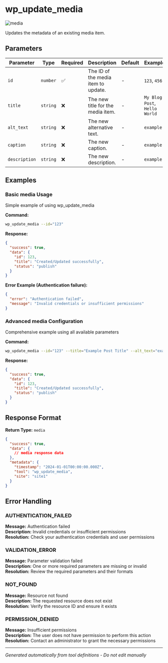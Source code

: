 # wp_update_media

![media](https://img.shields.io/badge/category-media-purple)

Updates the metadata of an existing media item.

## Parameters

| Parameter | Type | Required | Description | Default | Examples |
|-----------|------|----------|-------------|---------|----------|
| `id` | `number` | ✅ | The ID of the media item to update. | - | `123`, `456` |
| `title` | `string` | ❌ | The new title for the media item. | - | `My Blog Post`, `Hello World` |
| `alt_text` | `string` | ❌ | The new alternative text. | - | `example` |
| `caption` | `string` | ❌ | The new caption. | - | `example` |
| `description` | `string` | ❌ | The new description. | - | `example` |

## Examples

### Basic media Usage

Simple example of using wp_update_media

**Command:**

```bash
wp_update_media --id="123"
```

**Response:**

```json
{
  "success": true,
  "data": {
    "id": 123,
    "title": "Created/Updated successfully",
    "status": "publish"
  }
}
```

**Error Example (Authentication failure):**

```json
{
  "error": "Authentication failed",
  "message": "Invalid credentials or insufficient permissions"
}
```

### Advanced media Configuration

Comprehensive example using all available parameters

**Command:**

```bash
wp_update_media --id="123" --title="Example Post Title" --alt_text="example_value" --caption="example_value" --description="example_value"
```

**Response:**

```json
{
  "success": true,
  "data": {
    "id": 123,
    "title": "Created/Updated successfully",
    "status": "publish"
  }
}
```

## Response Format

**Return Type:** `media`

```json
{
  "success": true,
  "data": {
    // media response data
  },
  "metadata": {
    "timestamp": "2024-01-01T00:00:00.000Z",
    "tool": "wp_update_media",
    "site": "site1"
  }
}
```

## Error Handling

### AUTHENTICATION_FAILED

**Message:** Authentication failed  
**Description:** Invalid credentials or insufficient permissions  
**Resolution:** Check your authentication credentials and user permissions

### VALIDATION_ERROR

**Message:** Parameter validation failed  
**Description:** One or more required parameters are missing or invalid  
**Resolution:** Review the required parameters and their formats

### NOT_FOUND

**Message:** Resource not found  
**Description:** The requested resource does not exist  
**Resolution:** Verify the resource ID and ensure it exists

### PERMISSION_DENIED

**Message:** Insufficient permissions  
**Description:** The user does not have permission to perform this action  
**Resolution:** Contact an administrator to grant the necessary permissions

---

*Generated automatically from tool definitions - Do not edit manually*
